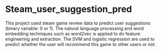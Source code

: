 # Steam_user_suggestion_pred
This project used steam game review data to predict user suggestions (binary variable: 0 or 1). The natural language processing and word embedding techniques such as word2vec is applied to do feature engineering and extraction. The SVM and logistic regression are used to predict whether the user will recommend this game to other users or not.
